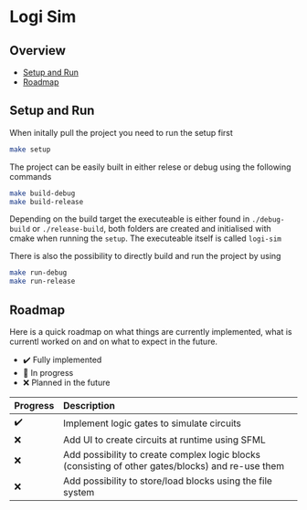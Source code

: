 # Logi Sim
## Overview
- [Setup and Run](#setup-and-run)
- [Roadmap](#roadmap)

## Setup and Run
When initally pull the project you need to run the setup first
```sh
make setup
```

The project can be easily built in either relese or debug using the following commands
```sh
make build-debug
make build-release
```
Depending on the build target the executeable is either found in `./debug-build` or `./release-build`, both folders are created and initialised with cmake when running the `setup`.
The executeable itself is called `logi-sim`

There is also the possibility to directly build and run the project by using
```sh
make run-debug
make run-release
```

## Roadmap
Here is a quick roadmap on what things are currently implemented, what is currentl worked on and on what to expect in the future.

- :heavy_check_mark:   Fully implemented
- :wrench:   In progress
- :x:   Planned in the future

|Progress|Description|
|:--|:--|
|:heavy_check_mark:|Implement logic gates to simulate circuits|
|:x:|Add UI to create circuits at runtime using SFML|
|:x:|Add possibility to create complex logic blocks (consisting of other gates/blocks) and re-use them|
|:x:|Add possibility to store/load blocks using the file system|
